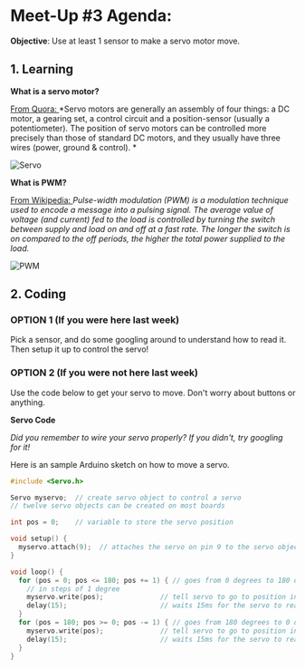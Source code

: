 # Meet-Up #3 Agenda:

**Objective**: Use at least 1 sensor to make a servo motor move.

## 1. Learning
**What is a servo motor?**

[From Quora: ](https://www.quora.com/What-is-the-difference-between-a-DC-motor-a-servomotor-and-a-stepper-motor)
*Servo  motors are generally an assembly of four things: a DC motor, a gearing  set, a control circuit and a position-sensor (usually a potentiometer).
The  position of servo motors can be controlled more precisely than those of  standard DC motors, and they usually have three wires (power, ground  & control). *

![Servo](https://qph.fs.quoracdn.net/main-qimg-cc92b26486ecf87f1560263b90ead8b7.webp)


**What is PWM?**

[From Wikipedia: ](https://en.wikipedia.org/wiki/Pulse-width_modulation)
*Pulse-width modulation (PWM) is a modulation technique used to encode a message into a pulsing signal. The average value of voltage (and current) fed to the load is controlled by turning the switch between supply and load on and off at a fast rate. The longer the switch is on compared to the off periods, the higher the total power supplied to the load.*

![PWM](https://qph.fs.quoracdn.net/main-qimg-dd4c694c339662aa95ba360e5963f3f0.webp)


## 2. Coding

### OPTION 1 (If you were here last week)
Pick a sensor, and do some googling around to understand how to read it. Then setup it up to control the servo!

### OPTION 2 (If you were not here last week)
Use the code below to get your servo to move. Don't worry about buttons or anything.

**Servo Code**

*Did you remember to wire your servo properly? If you didn't, try googling for it!*

Here is an sample Arduino sketch on how to move a servo.
```c++
#include <Servo.h>

Servo myservo;  // create servo object to control a servo
// twelve servo objects can be created on most boards

int pos = 0;    // variable to store the servo position

void setup() {
  myservo.attach(9);  // attaches the servo on pin 9 to the servo object
}

void loop() {
  for (pos = 0; pos <= 180; pos += 1) { // goes from 0 degrees to 180 degrees
    // in steps of 1 degree
    myservo.write(pos);              // tell servo to go to position in variable 'pos'
    delay(15);                       // waits 15ms for the servo to reach the position
  }
  for (pos = 180; pos >= 0; pos -= 1) { // goes from 180 degrees to 0 degrees
    myservo.write(pos);              // tell servo to go to position in variable 'pos'
    delay(15);                       // waits 15ms for the servo to reach the position
  }
}
```
